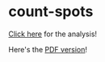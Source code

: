# count-spots

[Click here](https://github.com/marwahaha/count-spots/blob/master/index.ipynb) for the analysis!

Here's the [PDF version](https://github.com/marwahaha/count-spots/blob/master/index.ipynb)!

